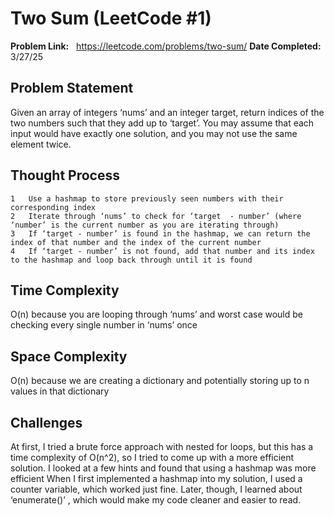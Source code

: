 # Two Sum (LeetCode #1)
**Problem Link:**   https://leetcode.com/problems/two-sum/
**Date Completed:** 3/27/25

## Problem Statement
Given an array of integers ‘nums’ and an integer target, return indices of the two numbers such that they add up to ‘target’. You may assume that each input would have exactly one solution, and you may not use the same element twice.

## Thought Process
	1	Use a hashmap to store previously seen numbers with their corresponding index
	2	Iterate through ‘nums’ to check for ‘target  - number’ (where ‘number’ is the current number as you are iterating through) 
	3	If ‘target - number’ is found in the hashmap, we can return the index of that number and the index of the current number
	4	If ‘target - number’ is not found, add that number and its index to the hashmap and loop back through until it is found

## Time Complexity
O(n) because you are looping through ‘nums’ and worst case would be checking every single number in ‘nums’ once

## Space Complexity
O(n) because we are creating a dictionary and potentially storing up to n values in that dictionary


## Challenges
At first, I tried a brute force approach with nested for loops, but this has a time complexity of O(n^2), so I tried to come up with a more efficient solution. I looked at a few hints and found that using a hashmap was more efficient When I first implemented a hashmap into my solution, I used a counter variable, which worked just fine. Later, though, I learned about ‘enumerate()’ , which would make my code cleaner and easier to read.
